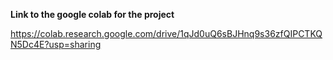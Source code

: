 **Link to the google colab for the project**

https://colab.research.google.com/drive/1qJd0uQ6sBJHnq9s36zfQIPCTKQN5Dc4E?usp=sharing
